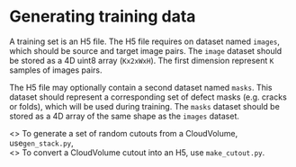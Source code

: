 # Generating training data  
A training set is an H5 file.
The H5 file requires on dataset named `images`, which should be
source and target image pairs. 
The `image` dataset should be stored as a 4D uint8 array (`Kx2xWxH`). 
The first dimension represent `K` samples of images pairs.

The H5 file may optionally contain a second dataset named `masks`.
This dataset should represent a corresponding set of defect masks
(e.g. cracks or folds), which will be used during training.
The `masks` dataset should be stored as a 4D array of the same shape
as the `images` dataset.

<> To generate a set of random cutouts from a CloudVolume, use`gen_stack.py`,  
<> To convert a CloudVolume cutout into an H5, use `make_cutout.py`.
